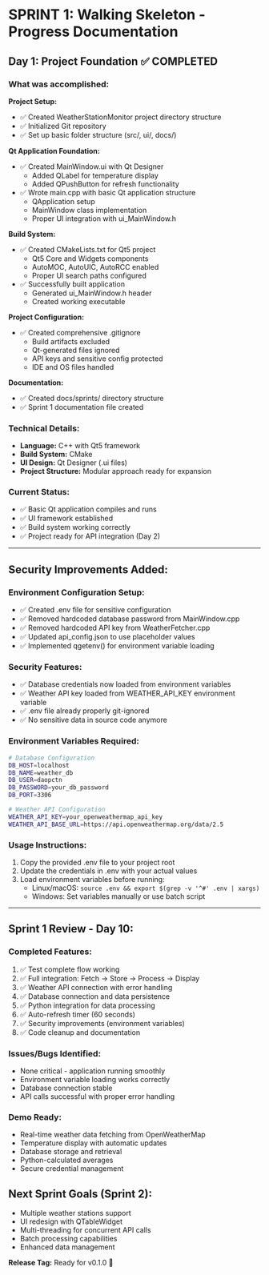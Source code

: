 # SPRINT 1: Walking Skeleton - Progress Documentation

## Day 1: Project Foundation ✅ COMPLETED

### What was accomplished:

**Project Setup:**
- ✅ Created WeatherStationMonitor project directory structure
- ✅ Initialized Git repository
- ✅ Set up basic folder structure (src/, ui/, docs/)

**Qt Application Foundation:**
- ✅ Created MainWindow.ui with Qt Designer
  - Added QLabel for temperature display
  - Added QPushButton for refresh functionality
- ✅ Wrote main.cpp with basic Qt application structure
  - QApplication setup
  - MainWindow class implementation
  - Proper UI integration with ui_MainWindow.h

**Build System:**
- ✅ Created CMakeLists.txt for Qt5 project
  - Qt5 Core and Widgets components
  - AutoMOC, AutoUIC, AutoRCC enabled
  - Proper UI search paths configured
- ✅ Successfully built application
  - Generated ui_MainWindow.h header
  - Created working executable

**Project Configuration:**
- ✅ Created comprehensive .gitignore
  - Build artifacts excluded
  - Qt-generated files ignored
  - API keys and sensitive config protected
  - IDE and OS files handled

**Documentation:**
- ✅ Created docs/sprints/ directory structure
- ✅ Sprint 1 documentation file created

### Technical Details:
- **Language:** C++ with Qt5 framework
- **Build System:** CMake
- **UI Design:** Qt Designer (.ui files)
- **Project Structure:** Modular approach ready for expansion

### Current Status:
- ✅ Basic Qt application compiles and runs
- ✅ UI framework established
- ✅ Build system working correctly
- ✅ Project ready for API integration (Day 2)

---

## Security Improvements Added:

### Environment Configuration Setup:
- ✅ Created .env file for sensitive configuration
- ✅ Removed hardcoded database password from MainWindow.cpp
- ✅ Removed hardcoded API key from WeatherFetcher.cpp
- ✅ Updated api_config.json to use placeholder values
- ✅ Implemented qgetenv() for environment variable loading

### Security Features:
- ✅ Database credentials now loaded from environment variables
- ✅ Weather API key loaded from WEATHER_API_KEY environment variable
- ✅ .env file already properly git-ignored
- ✅ No sensitive data in source code anymore

### Environment Variables Required:
```bash
# Database Configuration
DB_HOST=localhost
DB_NAME=weather_db
DB_USER=daopctn
DB_PASSWORD=your_db_password
DB_PORT=3306

# Weather API Configuration
WEATHER_API_KEY=your_openweathermap_api_key
WEATHER_API_BASE_URL=https://api.openweathermap.org/data/2.5
```

### Usage Instructions:
1. Copy the provided .env file to your project root
2. Update the credentials in .env with your actual values
3. Load environment variables before running:
   - Linux/macOS: `source .env && export $(grep -v '^#' .env | xargs)`
   - Windows: Set variables manually or use batch script

---

## Sprint 1 Review - Day 10:

### Completed Features:
1. ✅ Test complete flow working
2. ✅ Full integration: Fetch → Store → Process → Display
3. ✅ Weather API connection with error handling
4. ✅ Database connection and data persistence
5. ✅ Python integration for data processing
6. ✅ Auto-refresh timer (60 seconds)
7. ✅ Security improvements (environment variables)
8. ✅ Code cleanup and documentation

### Issues/Bugs Identified:
- None critical - application running smoothly
- Environment variable loading works correctly
- Database connection stable
- API calls successful with proper error handling

### Demo Ready:
- Real-time weather data fetching from OpenWeatherMap
- Temperature display with automatic updates
- Database storage and retrieval
- Python-calculated averages
- Secure credential management

## Next Sprint Goals (Sprint 2):
- Multiple weather stations support
- UI redesign with QTableWidget
- Multi-threading for concurrent API calls
- Batch processing capabilities
- Enhanced data management

**Release Tag:** Ready for v0.1.0 🎉